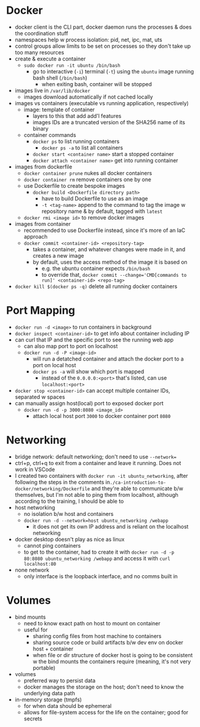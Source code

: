 # Docker
- docker client is the CLI part, docker daemon runs the processes & does the coordination stuff
- namespaces help w process isolation: pid, net, ipc, mat, uts
- control groups allow limits to be set on processes so they don't take up too many resources
- create & execute a container
    - `sudo docker run -it ubuntu /bin/bash`
        - go to interactive (`-i`) terminal (`-t`) using the `ubuntu` image running bash shell (`/bin/bash`)   
            - when exiting bash, container will be stopped
- images live in `/var/lib/docker` 
    - images download automatically if not cached locally
- images vs containers (executable vs running application, respectively)
    - image: template of container
        - layers to this that add add'l features
        - images IDs are a truncated version of the SHA256 name of its binary
    - container commands 
        - `docker ps` to list running containers
            - `docker ps -a` to list all containers
        - `docker start <container name>` start a stopped container
        - `docker attach <container name>` get into running container 
- images from dockerfile
    - `docker container prune` nukes all docker containers
    - `docker container rm` remove containers one by one
    - use Dockerfile to create bespoke images
        - `docker build <Dockerfile directory path>`
            - have to build Dockerfile to use as an image 
            - `-t <tag-name>` append to the command to tag the image w repository name & by default, tagged with `latest`
    - `docker rmi <image id>` to remove docker images 
- images from container
    - recommended to use Dockerfile instead, since it's more of an IaC approach
    - `docker commit <container-id> <repository-tag>`
        - takes a container, and whatever changes were made in it, and creates a new image
        - by default, uses the access method of the image it is based on
            - e.g. the ubuntu container expects `/bin/bash`
            - to override that, `docker commit --change='CMD[commands to run]' <container-id> <repo-tag>`
- `docker kill $(docker ps -q)` delete all running docker containers

# Port Mapping
- `docker run -d <image>` to run containers in background 
- `docker inspect <container-id>` to get info about container including IP
- can curl that IP and the specific port to see the running web app
    - can also map port to port on localhost
    - `docker run -d -P <image-id>`
        - will run a detatched container and attach the docker port to a port on local host
        - `docker ps -a` will show which port is mapped
            - instead of the `0.0.0.0:<port>` that's listed, can use `localhost:<port>`
- `docker stop <container-id>` can accept multiple container IDs, separated w spaces
- can manually assign host(local) port to exposed docker port
    - `docker run -d -p 3000:8080 <image_id>`
        - attach local host port `3000` to docker container port `8080`

# Networking
- bridge network: default networking; don't need to use `--network=`
- ctrl+p, ctrl+q to exit from a container and leave it running. Does not work in VSCode
- I created two containers with `docker run -it ubuntu_networking`, after following the steps in the comments in`./ca-introduction-to-docker/networking/Dockerfile` and they're able to communicate b/w themselves, but I'm not able to ping them from localhost, although according to the training, I should be able to 
- host networking
    - no isolation b/w host and containers 
    - `docker run -d --network=host ubuntu_networking /webapp`
        - it does not get its own IP address and is reliant on the localhost networking 
- docker desktop doesn't play as nice as linux
    - cannot ping containers
    - to get to the container, had to create it with `docker run -d -p 80:8080 ubuntu_networking /webapp` and access it with `curl localhost:80`
- none network
    - only interface is the loopback interface, and no comms built in 

# Volumes
- bind mounts
    - need to know exact path on host to mount on container
    - useful for 
        - sharing config files from host machine to containers
        - sharing source code or build artifacts b/w dev env on docker host + container
        - when file or dir structure of docker host is going to be consistent w the bind mounts the containers require (meaning, it's not very portable)
- volumes
    - preferred way to persist data
    - docker manages the storage on the host; don't need to know the underlying data path
- in-memory storage (tmpfs)
    - for when data should be ephemeral
    - allows for file-system access for the life on the container; good for secrets 